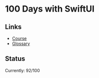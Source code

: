 # 100 Days with SwiftUI

## Links

- [Course](https://www.hackingwithswift.com/100/swiftui)
- [Glossary](https://www.hackingwithswift.com/glossary)

## Status

Currently: 92/100
